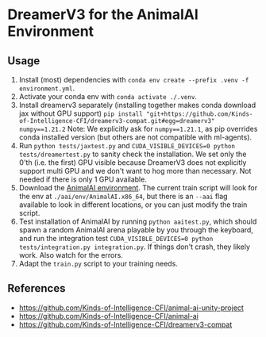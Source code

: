 # DreamerV3 for the AnimalAI Environment

## Usage

1. Install (most) dependencies with `conda env create --prefix .venv -f environment.yml`.
2. Activate your conda env with `conda activate ./.venv`.
3. Install dreamerv3 separately (installing together makes conda download jax without GPU support)
   `pip install "git+https://github.com/Kinds-of-Intelligence-CFI/dreamerv3-compat.git#egg=dreamerv3" numpy==1.21.2`
   Note: We explicitly ask for `numpy==1.21.1`, as pip overrides conda installed version (but others are not compatible with ml-agents).
4. Run `python tests/jaxtest.py` and `CUDA_VISIBLE_DEVICES=0 python tests/dreamertest.py` to sanity check the installation. We set only the 0'th (i.e. the first) GPU visible because DreamerV3 does not explicitly support multi GPU and we don't want to hog more than necessary. Not needed if there is only 1 GPU available.
5. Download the [AnimalAI environment](https://github.com/Kinds-of-Intelligence-CFI/animal-ai#quick-install-please-see-release-for-latest-version-of-aai-3). The current train script will look for the env at `./aai/env/AnimalAI.x86_64`, but there is an `--aai` flag available to look in different locations, or you can just modify the train script.
6. Test installation of AnimalAI by running `python aaitest.py`, which should spawn a random AnimalAI arena playable by you through the keyboard, and run the integration test `CUDA_VISIBLE_DEVICES=0 python tests/integration.py integration.py`. If things don't crash, they likely work. Also watch for the errors.
7. Adapt the `train.py` script to your training needs.

## References

- <https://github.com/Kinds-of-Intelligence-CFI/animal-ai-unity-project>
- <https://github.com/Kinds-of-Intelligence-CFI/animal-ai>
- <https://github.com/Kinds-of-Intelligence-CFI/dreamerv3-compat>
